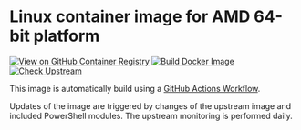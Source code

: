 # Linux container image for AMD 64-bit platform

[![View on GitHub Container Registry](https://img.shields.io/badge/View%20in-GitHub%20Container%20Registry-blue?logo=github)](https://ghcr.io/workoho/azauto-common-runbook-fw)
[![Build Docker Image](https://github.com/Workoho/AzAuto-Common-Runbook-FW.Docker/actions/workflows/docker.yml/badge.svg)](https://github.com/Workoho/AzAuto-Common-Runbook-FW.Docker/actions/workflows/docker.yml)
[![Check Upstream](https://github.com/Workoho/AzAuto-Common-Runbook-FW.Docker/actions/workflows/upstreams.yml/badge.svg)](https://github.com/Workoho/AzAuto-Common-Runbook-FW.Docker/actions/workflows/upstreams.yml)

This image is automatically build using a [GitHub Actions Workflow](https://github.com/Workoho/AzAuto-Common-Runbook-FW.Docker/blob/main/.github/workflows/docker.yml).

Updates of the image are triggered by changes of the upstream image and included PowerShell modules. The upstream monitoring is performed daily.
